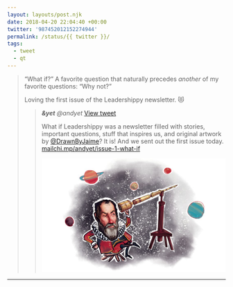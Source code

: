 ```yaml
---
layout: layouts/post.njk
date: 2018-04-20 22:04:40 +00:00
twitter: '987452012152274944'
permalink: /status/{{ twitter }}/
tags: 
  - tweet
  - qt
---
```


> “What if?” A favorite question that naturally precedes *another* of my favorite questions: “Why not?”
> 
> Loving the first issue of the Leadershippy newsletter. 😻 
> 
> > <cite>**&yet** @andyet</cite> [View tweet](https://twitter.com/andyet/status/987421543830405120)
> > 
> > What if Leadershippy was a newsletter filled with stories, important questions, stuff that inspires us, and original artwork by [@DrawnByJaime](DrawnByJaime)? It is! And we sent out the first issue today. [mailchi.mp/andyet/issue-1-what-if](https://mailchi.mp/andyet/issue-1-what-if)
> > 
> > ![An illustrated Galileo sits among the stars and planets and peers into a backwards telescope.](/img/_qt/DbQGdNVU0AEFLeH.jpg)

---
